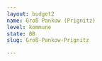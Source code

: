 ```yaml
---
layout: budget2
name: Groß Pankow (Prignitz)
level: kommune
state: BB
slug: Groß-Pankow-Prignitz

---
```



